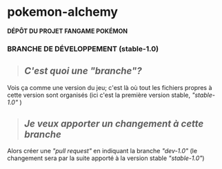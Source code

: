 # pokemon-alchemy
**DÉPÔT DU PROJET FANGAME POKÉMON**
### BRANCHE DE DÉVELOPPEMENT (stable-1.0)

>## *C'est quoi une "branche"?*
Vois ça comme une version du jeu; c'est là où tout les fichiers propres à cette version sont organisés (ici c'est la première version stable, *"stable-1.0"* )

>## *Je veux apporter un changement à cette branche*
Alors créer une *"pull request"* en indiquant la branche *"dev-1.0"* (le changement sera par la suite apporté à la version stable *"stable-1.0"*)

